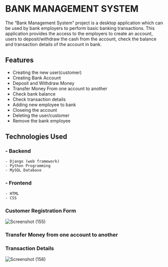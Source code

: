 # BANK MANAGEMENT SYSTEM
The “Bank Management System” project is a desktop application which can be used by bank employers to perform basic banking transactions. This application provides the access to the employers to create an account, users to deposit/withdraw the cash from the account, check the balance and transaction details of the account in bank.

## Features
- Creating the new user(customer)
- Creating Bank Account
- Deposit and Withdraw Money
- Transfer Money From one account to another
- Check bank balance
- Check transaction details
- Adding new employee to bank
- Closeing the account
- Deleting the user/customer
- Remove the bank employee

## Technologies Used
### - Backend
    - Django (web framework)
    - Python Programming
    - MySQL Database
    
### - Frontend
    - HTML
    - CSS

### Customer Registration Form
![Screenshot (155)](https://user-images.githubusercontent.com/67225639/132936990-a93bc619-a7b0-4769-b0c8-a90e1aca644d.png)

### Transfer Money from one account to another


### Transaction Details
![Screenshot (156)](https://user-images.githubusercontent.com/67225639/132936930-e907c629-f34e-4c2e-915f-f93baea4d467.png)

















